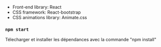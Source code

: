 - Front-end library: React
- CSS framework: React-bootstrap
- CSS animations library: Animate.css

### `npm start`

Télecharger et installer les dépendances avec la commande "npm install"